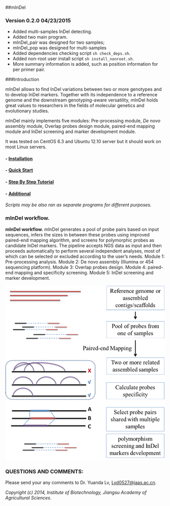 ##mInDel

### Version 0.2.0 04/23/2015

- Added multi-samples InDel detecting.
- Added two main program. 
 - mInDel_pair was designed for two samples;
 - mInDel_pop was designed for multi-samples
- Added dependencies checking script `sh check_deps.sh`.
- Added non-root user install script `sh install_nonroot.sh`.
- More summary information is added, such as position information for per primer pair.

###Introduction

mInDel allows to find InDel variations between two or more genotypes and to develop InDel markers. Together with its independence to a reference genome and the downstream genotyping-aware versatility, mInDel holds great values to researchers in the fields of molecular genetics and evolutionary studies. 

mInDel mainly implements five modules: Pre-processing module, *De novo* assembly module, Overlap probes design module, paired-end mapping module and InDel screening and marker development module. 

It was tested on CentOS 6.3 and Ubuntu 12.10 server but it should work on most Linux servers.

#### - [Installation](https://github.com/lyd0527/mInDel/blob/master/doc/Installation.md)
#### - [Quick Start](https://github.com/lyd0527/mInDel/blob/master/doc/Quick_start.md)
#### - [Step By Step Tutorial](https://github.com/lyd0527/mInDel/blob/master/doc/Step_by_step_tutorial.md) 
#### - [Additional](https://github.com/lyd0527/mInDel/blob/master/doc/Additional.md) 
*Scripts may be also ran as separate programs for different purposes.*

### mInDel workflow.

**mInDel workflow.** mInDel generates a pool of probe pairs based on input sequences, infers the sizes in between these probes using improved paired-end mapping algorithm, and screens for polymorphic probes as candidate InDel markers. The pipeline accepts NGS data as input and then proceeds automatically to perform several independent analyses, most of which can be selected or excluded according to the user’s needs. Module 1: Pre-processing analysis. Module 2: De novo assembly (Illumina or 454 sequencing platform). Module 3: Overlap probes design. Module 4: paired-end mapping and specificity screening. Module 5: InDel screening and marker development.

![workflow](https://github.com/lyd0527/mInDel/blob/master/doc/workflow.png)

### QUESTIONS AND COMMENTS:
Please send your any comments to Dr. Yuanda Lv, Lyd0527@jaas.ac.cn.

*Copyright (c) 2014, Institute of Biotechnology, Jiangsu Academy of Agricultural Sciences.*
